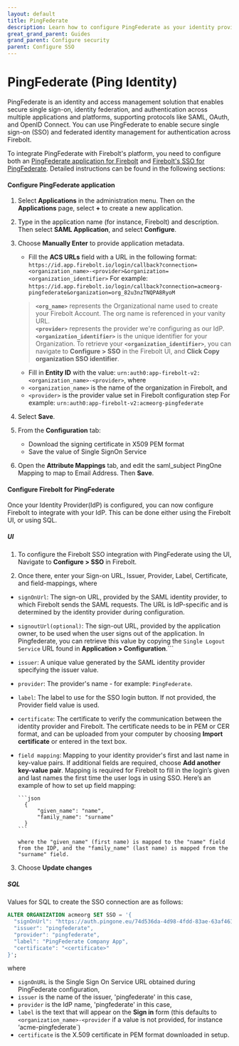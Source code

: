 ```yaml
---
layout: default
title: PingFederate
description: Learn how to configure PingFederate as your identity provider to work with SSO authentication for Firebolt. 
great_grand_parent: Guides
grand_parent: Configure security
parent: Configure SSO
---
```


# PingFederate (Ping Identity)

PingFederate is an identity and access management solution that enables secure single sign-on, identity federation, and authentication across multiple applications and platforms, supporting protocols like SAML, OAuth, and OpenID Connect. You can use PingFederate to enable secure single sign-on (SSO) and federated identity management for authentication across Firebolt.

To integrate PingFederate with Firebolt's platform, you need to configure both an [PingFederate application for Firebolt](#configure-pingfederate-application) and [Firebolt's SSO for PingFederate](#configure-firebolt-for-pingfederate). Detailed instructions can be found in the following sections:

#### Configure PingFederate application

1. Select **Applications** in the administration menu. Then on the **Applications** page, select **+** to create a new application. 
2. Type in the application name (for instance, Firebolt) and description. Then select **SAML Application**, and select **Configure**.
3. Choose **Manually Enter** to provide application metadata. 
    - Fill the **ACS URLs** field with a URL in the following format: 
    `https://id.app.firebolt.io/login/callback?connection=<organization_name>-<provider>&organization=<organization_identifier>`
    For example: `https://id.app.firebolt.io/login/callback?connection=acmeorg-pingfederate&organization=org_82u3nzTNQPA8RyoM`
    > **`<org_name>`** represents the Organizational name used to create your Firebolt Account. The org name is referenced in your vanity URL.  
    > **`<provider>`** represents the provider we're configuring as our IdP.
    > **`<organization_identifier>`** is the unique identifier for your Organization. To retrieve your **`<organization_identifier>`**, you can navigate to **Configure > SSO** in the Firebolt UI, and **Click Copy organization SSO identifier**. 



    - Fill in **Entity ID** with the value: `urn:auth0:app-firebolt-v2:<organization_name>-<provider>`, 
    where
    - ```<organization_name>``` is the name of the organization in Firebolt, and 
    - ```<provider>``` is the provider value set in Firebolt configuration step
    For example: 
    `urn:auth0:app-firebolt-v2:acmeorg-pingfederate`

4. Select **Save**.
5. From the **Configuration** tab:
    - Download the signing certificate in X509 PEM format
    - Save the value of Single SignOn Service
6. Open the **Attribute Mappings** tab, and edit the saml_subject PingOne Mapping to map to Email Address. Then **Save**.

#### Configure Firebolt for PingFederate
Once your Identity Provider(IdP) is configured, you can now configure Firebolt to integrate with your IdP. This can be done either using the Firebolt UI, or using SQL.

##### UI
1. To configure the Firebolt SSO integration with PingFederate using the UI, Navigate to **Configure > SSO** in Firebolt. 

2. Once there, enter your Sign-on URL, Issuer, Provider, Label, Certificate, and field-mappings, where 

- ```signOnUrl```: The sign-on URL, provided by the SAML identity provider, to which Firebolt sends the SAML requests. The URL is IdP-specific and is determined by the identity provider during configuration.
- ```signoutUrl(optional)```: The sign-out URL, provided by the application owner, to be used when the user signs out of the application. In Pingfederate, you can retrieve this value by copying the `Single Logout Service` URL found in **Application > Configuration**.```
- ```issuer```: A unique value generated by the SAML identity provider specifying the issuer value.
- ```provider```: The provider's name - for example: ```PingFederate```. 
- ```label```: The label to use for the SSO login button. If not provided, the Provider field value is used. 
- ```certificate```: The certificate to verify the communication between the identity provider and Firebolt. The certificate needs to be in PEM or CER format, and can be uploaded from your computer by choosing **Import certificate** or entered in the text box.
- ```field mapping```: Mapping to your identity provider's first and last name in key-value pairs. If additional fields are required, choose **Add another key-value pair**. Mapping is required for Firebolt to fill in the login’s given and last names the first time the user logs in using SSO. 
      Here’s an example of how to set up field mapping:

      ```json  
        {
            "given_name": "name",
            "family_name": "surname"
        }
      ```

      where the "given_name" (first name) is mapped to the "name" field from the IDP, and the "family_name" (last name) is mapped from the "surname" field.
3. Choose **Update changes**

##### SQL

Values for SQL to create the SSO connection are as follows:
```sql
ALTER ORGANIZATION acmeorg SET SSO = '{
  "signOnUrl": "https://auth.pingone.eu/74d536da-4d98-4fdd-83ae-63af461eb826/saml20/idp/sso",
  "issuer": "pingfederate",
  "provider": "pingfederate",
  "label": "PingFederate Company App",
  "certificate": "<certificate>"
}';
```

where
- ```signOnURL``` is the Single Sign On Service URL obtained during PingFederate configuration,
- ```issuer``` is the name of the issuer, 'pingfederate' in this case,
- ```provider``` is the IdP name, 'pingfederate' in this case,
- ```label``` is the text that will appear on the **Sign in** form (this defaults to `<organization_name>-<provider` if a value is not provided, for instance ‘acme-pingfederate`)
- ```certificate``` is the X.509 certificate in PEM format downloaded in setup.
